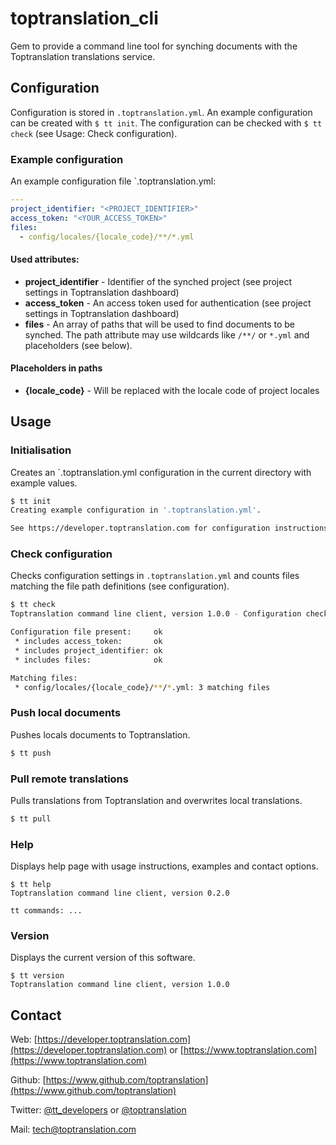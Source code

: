 # toptranslation_cli
Gem to provide a command line tool for synching documents with the Toptranslation translations service.

## Configuration

Configuration is stored in `.toptranslation.yml`. An example configuration can be created with `$ tt init`. The configuration can be checked with `$ tt check` (see Usage: Check configuration).

### Example configuration

An example configuration file `.toptranslation.yml:

```yaml
---
project_identifier: "<PROJECT_IDENTIFIER>"
access_token: "<YOUR_ACCESS_TOKEN>"
files:
  - config/locales/{locale_code}/**/*.yml
```

#### Used attributes:
+ **project_identifier** - Identifier of the synched project (see project settings in Toptranslation dashboard)
+ **access_token** - An access token used for authentication (see project settings in Toptranslation dashboard)
+ **files** - An array of paths that will be used to find documents to be synched. The path attribute may use wildcards like `/**/` or `*.yml` and placeholders (see below).

#### Placeholders in paths

+ **{locale_code}** - Will be replaced with the locale code of project locales

## Usage

### Initialisation

Creates an `.toptranslation.yml configuration in the current directory with example values.

```bash
$ tt init
Creating example configuration in '.toptranslation.yml'.

See https://developer.toptranslation.com for configuration instructions.
```

### Check configuration

Checks configuration settings in `.toptranslation.yml` and counts files matching the file path definitions (see configuration).

```bash
$ tt check
Toptranslation command line client, version 1.0.0 - Configuration check

Configuration file present:     ok
 * includes access_token:       ok
 * includes project_identifier: ok
 * includes files:              ok

Matching files:
 * config/locales/{locale_code}/**/*.yml: 3 matching files
```

### Push local documents

Pushes locals documents to Toptranslation.

```bash
$ tt push
```

### Pull remote translations

Pulls translations from Toptranslation and overwrites local translations.

```bash
$ tt pull
```

### Help

Displays help page with usage instructions, examples and contact options.

```
$ tt help
Toptranslation command line client, version 0.2.0

tt commands: ...
```

### Version

Displays the current version of this software.

```
$ tt version
Toptranslation command line client, version 1.0.0
```

## Contact
Web: [https://developer.toptranslation.com](https://developer.toptranslation.com) or
[https://www.toptranslation.com](https://www.toptranslation.com)

Github: [https://www.github.com/toptranslation](https://www.github.com/toptranslation)

Twitter: [@tt_developers](http://www.twitter.com/tt_developers) or [@toptranslation](http://www.twitter.com/toptranslation)

Mail: tech@toptranslation.com

